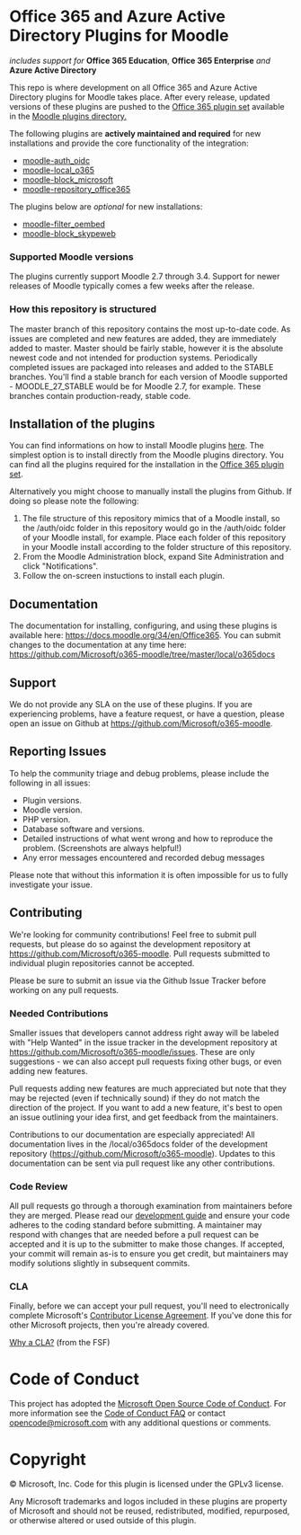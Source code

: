 # Office 365 and Azure Active Directory Plugins for Moodle
*includes support for* **Office 365 Education**, **Office 365 Enterprise** *and* **Azure Active Directory**

This repo is where development on all Office 365 and Azure Active Directory plugins for Moodle takes place. After every release, updated versions of these plugins are pushed to the [Office 365 plugin set](https://moodle.org/plugins/browse.php?list=set&id=72) available in the [Moodle plugins directory.](https://moodle.org/plugins)

The following plugins are **actively maintained and required** for new installations and provide the core functionality of the integration:

- [moodle-auth_oidc](https://github.com/Microsoft/moodle-auth_oidc)
- [moodle-local_o365](https://github.com/Microsoft/moodle-local_o365)
- [moodle-block_microsoft](https://github.com/Microsoft/moodle-block_microsoft)
- [moodle-repository_office365](https://github.com/Microsoft/moodle-repository_office365)

The plugins below are *optional* for new installations:

- [moodle-filter_oembed](https://github.com/PoetOS/moodle-filter_oembed)
- [moodle-block_skypeweb](https://github.com/Microsoft/moodle-block_skypeweb)

### Supported Moodle versions
The plugins currently support Moodle 2.7 through 3.4. Support for newer releases of Moodle typically comes a few weeks after the release.

### How this repository is structured
The master branch of this repository contains the most up-to-date code. As issues are completed and new features are added, they are immediately added to master. Master should be fairly stable, however it is the absolute newest code and not intended for production systems. Periodically completed issues are packaged into releases and added to the STABLE branches. You'll find a stable branch for each version of Moodle supported - MOODLE_27_STABLE would be for Moodle 2.7, for example. These branches contain production-ready, stable code.

## Installation of the plugins
You can find informations on how to install Moodle plugins [here](https://docs.moodle.org/34/en/Installing_plugins). The simplest option is to install directly from the Moodle plugins directory. You can find all the plugins required for the installation in the [Office 365 plugin set](https://moodle.org/plugins/browse.php?list=set&id=72).

Alternatively you might choose to manually install the plugins from Github. If doing so please note the following:

1. The file structure of this repository mimics that of a Moodle install, so the /auth/oidc folder in this repository would go in the /auth/oidc folder of your Moodle install, for example. Place each folder of this repository in your Moodle install according to the folder structure of this repository.
2. From the Moodle Administration block, expand Site Administration and click "Notifications".
3. Follow the on-screen instuctions to install each plugin.

## Documentation
The documentation for installing, configuring, and using these plugins is available here: https://docs.moodle.org/34/en/Office365.
You can submit changes to the documentation at any time here: https://github.com/Microsoft/o365-moodle/tree/master/local/o365docs

## Support
We do not provide any SLA on the use of these plugins.  If you are experiencing problems, have a feature request, or have a question, please open an issue on Github at https://github.com/Microsoft/o365-moodle.

## Reporting Issues
To help the community triage and debug problems, please include the following in all issues:
- Plugin versions.
- Moodle version.
- PHP version.
- Database software and versions.
- Detailed instructions of what went wrong and how to reproduce the problem. (Screenshots are always helpful!)
- Any error messages encountered and recorded debug messages

Please note that without this information it is often impossible for us to fully investigate your issue. 

## Contributing
We're looking for community contributions! Feel free to submit pull requests, but please do so against the development repository at https://github.com/Microsoft/o365-moodle. Pull requests submitted to individual plugin repositories cannot be accepted.

Please be sure to submit an issue via the Github Issue Tracker before working on any pull requests.

### Needed Contributions
Smaller issues that developers cannot address right away will be labeled with "Help Wanted" in the issue tracker in the development repository at https://github.com/Microsoft/o365-moodle/issues. These are only suggestions - we can also accept pull requests fixing other bugs, or even adding new features.

Pull requests adding new features are much appreciated but note that they may be rejected (even if technically sound) if they do not match the direction of the project. If you want to add a new feature, it's best to open an issue outlining your idea first, and get feedback from the maintainers.

Contributions to our documentation are especially appreciated! All documentation lives in the /local/o365docs folder of the development repository (https://github.com/Microsoft/o365-moodle). Updates to this documentation can be sent via pull request like any other contributions.

### Code Review
All pull requests go through a thorough examination from maintainers before they are merged. Please read our [development guide](https://github.com/Microsoft/o365-moodle/blob/master/local/o365docs/devguide.md) and ensure your code adheres to the coding standard before submitting. A maintainer may respond with changes that are needed before a pull request can be accepted and it is up to the submitter to make those changes. If accepted, your commit will remain as-is to ensure you get credit, but maintainers may modify solutions slightly in subsequent commits.

### CLA
Finally, before we can accept your pull request, you'll need to electronically complete Microsoft's [Contributor License Agreement](https://cla.microsoft.com/). If you've done this for other Microsoft projects, then you're already covered.

[Why a CLA?](https://www.gnu.org/licenses/why-assign.html) (from the FSF)

# Code of Conduct
This project has adopted the [Microsoft Open Source Code of Conduct](https://opensource.microsoft.com/codeofconduct/). For more information see the [Code of Conduct FAQ](https://opensource.microsoft.com/codeofconduct/faq/) or contact [opencode@microsoft.com](mailto:opencode@microsoft.com) with any additional questions or comments.

# Copyright

&copy; Microsoft, Inc.  Code for this plugin is licensed under the GPLv3 license.

Any Microsoft trademarks and logos included in these plugins are property of Microsoft and should not be reused, redistributed, modified, repurposed, or otherwise altered or used outside of this plugin.
